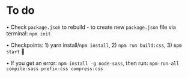 # To do

• Check `package.json` to rebuild - to create new `package.json` file via terminal: `npm init`

• Checkpoints: 1) yarn install/`npm install`, 2) `npm run build:css`, 3) `npm start` 🚀

• If you get an error: `npm install -g node-sass`, then run: `npm-run-all compile:sass prefix:css compress:css`
